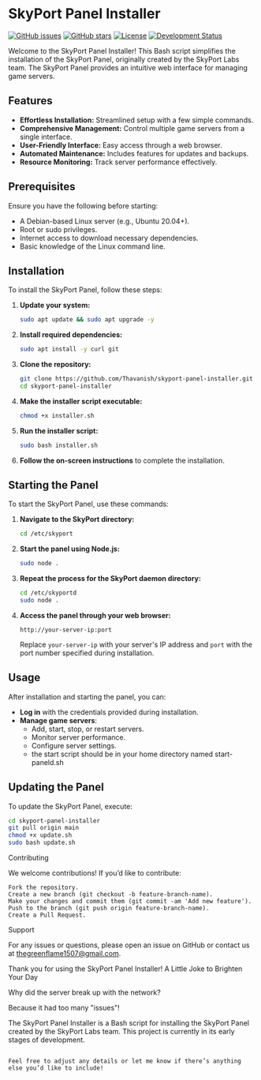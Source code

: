 # SkyPort Panel Installer

[![GitHub issues](https://img.shields.io/github/issues/Thavanish/skyport-panel-installer)](https://github.com/Thavanish/skyport-panel-installer/issues)
[![GitHub stars](https://img.shields.io/github/stars/Thavanish/skyport-panel-installer)](https://github.com/Thavanish/skyport-panel-installer/stargazers)
[![License](https://img.shields.io/github/license/Thavanish/skyport-panel-installer)](https://github.com/Thavanish/skyport-panel-installer/blob/main/LICENSE)
[![Development Status](https://img.shields.io/badge/development%20status-early%20stage-yellow)](https://github.com/Thavanish/skyport-panel-installer) 

Welcome to the SkyPort Panel Installer! This Bash script simplifies the installation of the SkyPort Panel, originally created by the SkyPort Labs team. The SkyPort Panel provides an intuitive web interface for managing game servers.

## Features

- **Effortless Installation:** Streamlined setup with a few simple commands.
- **Comprehensive Management:** Control multiple game servers from a single interface.
- **User-Friendly Interface:** Easy access through a web browser.
- **Automated Maintenance:** Includes features for updates and backups.
- **Resource Monitoring:** Track server performance effectively.

## Prerequisites

Ensure you have the following before starting:

- A Debian-based Linux server (e.g., Ubuntu 20.04+).
- Root or sudo privileges.
- Internet access to download necessary dependencies.
- Basic knowledge of the Linux command line.

## Installation

To install the SkyPort Panel, follow these steps:

1. **Update your system:**
    ```bash
    sudo apt update && sudo apt upgrade -y
    ```

2. **Install required dependencies:**
    ```bash
    sudo apt install -y curl git
    ```

3. **Clone the repository:**
    ```bash
    git clone https://github.com/Thavanish/skyport-panel-installer.git
    cd skyport-panel-installer
    ```

4. **Make the installer script executable:**
    ```bash
    chmod +x installer.sh
    ```

5. **Run the installer script:**
    ```bash
    sudo bash installer.sh
    ```

6. **Follow the on-screen instructions** to complete the installation.

## Starting the Panel

To start the SkyPort Panel, use these commands:

1. **Navigate to the SkyPort directory:**
    ```bash
    cd /etc/skyport
    ```

2. **Start the panel using Node.js:**
    ```bash
    sudo node .
    ```

3. **Repeat the process for the SkyPort daemon directory:**
    ```bash
    cd /etc/skyportd
    sudo node .
    ```

4. **Access the panel through your web browser:**
    ```
    http://your-server-ip:port
    ```
    Replace `your-server-ip` with your server's IP address and `port` with the port number specified during installation.

## Usage

After installation and starting the panel, you can:

- **Log in** with the credentials provided during installation.
- **Manage game servers**:
   - Add, start, stop, or restart servers.
   - Monitor server performance.
   - Configure server settings.
   - the start script should be in your home directory named start-paneld.sh

## Updating the Panel

To update the SkyPort Panel, execute:

```bash
cd skyport-panel-installer
git pull origin main
chmod +x update.sh
sudo bash update.sh
```
Contributing

We welcome contributions! If you’d like to contribute:

    Fork the repository.
    Create a new branch (git checkout -b feature-branch-name).
    Make your changes and commit them (git commit -am 'Add new feature').
    Push to the branch (git push origin feature-branch-name).
    Create a Pull Request.

Support

For any issues or questions, please open an issue on GitHub or contact us at thegreenflame1507@gmail.com.

Thank you for using the SkyPort Panel Installer!
A Little Joke to Brighten Your Day

Why did the server break up with the network?

Because it had too many "issues"!

The SkyPort Panel Installer is a Bash script for installing the SkyPort Panel created by the SkyPort Labs team. This project is currently in its early stages of development.

```

Feel free to adjust any details or let me know if there’s anything else you’d like to include!
